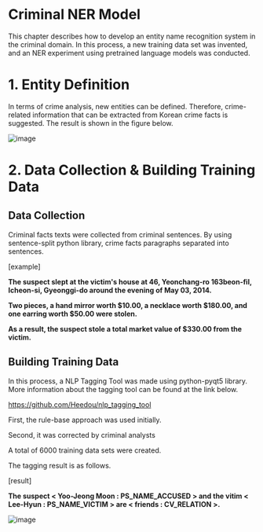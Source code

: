 # Criminal NER Model
This chapter describes how to develop an entity name recognition system in the criminal domain.
In this process, a new training data set was invented, and an NER experiment using pretrained language models was conducted.

# 1. Entity Definition
In terms of crime analysis, new entities can be defined.
Therefore, crime-related information that can be extracted from Korean crime facts is suggested. The result is shown in the figure below.

![image](https://user-images.githubusercontent.com/49702343/183605409-41553f9f-ec12-45ca-9b3e-dbe3f50c272f.png)

# 2. Data Collection & Building Training Data

## Data Collection
Criminal facts texts were collected from criminal sentences. By using sentence-split python library, crime facts paragraphs separated into sentences.

  [example]

  **The suspect slept at the victim's house at 46, Yeonchang-ro 163beon-fil, Icheon-si, Gyeonggi-do around the evening of May 03, 2014.**
  
  **Two pieces, a hand mirror worth $10.00, a necklace worth $180.00, and one earring worth $50.00 were stolen.**
  
  **As a result, the suspect stole a total market value of $330.00 from the victim.**
 

## Building Training Data
In this process, a NLP Tagging Tool was made using python-pyqt5 library.
More information about the tagging tool can be found at the link below.

https://github.com/Heedou/nlp_tagging_tool

First, the rule-base approach was used initially.

Second, it was corrected by criminal analysts 

A total of 6000 training data sets were created.

The tagging result is as follows.

  [result]

  **The suspect < Yoo-Jeong Moon : PS_NAME_ACCUSED > and the vitim < Lee-Hyun : PS_NAME_VICTIM > are < friends : CV_RELATION >.**
  

![image](https://user-images.githubusercontent.com/49702343/183605603-2f2d0121-0837-4ec9-a4af-ff5bd9dc466d.png)
